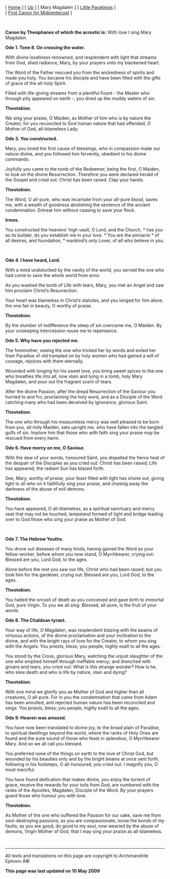 \[ [Home](index.md) \] \[ [Up](theophan.md) \] \[ Mary Magdalen \] \[ [Little Paraklesis](lparacan.md) \] \[ [First Canon for Midpentecost](MidPenCan1.md) \]

 

**Canon by Theophanes
of which the acrostic is:**
With love I sing Mary Magdalen.

**Ode 1. Tone 8. On crossing the water.**

With divine loveliness renowned, and resplendent with light that streams from God, shed radiance, Mary, by your prayers onto my blackened heart.

The Word of the Father rescued you from the wickedness of spirits and made you holy. You became his disciple and have been filled with the gifts of grace of the all-holy Spirit.

Filled with life-giving streams from a plentiful Fount - the Master who through pity appeared on earth -, you dried up the muddy waters of sin.

**Theotokion**.

We sing your praise, O Maiden, as Mother of him who is by nature the Creator, for you reconciled to God human nature that had offended, O Mother of God, all-blameless Lady.

**Ode 3. You constructed.**

Mary, you loved the first cause of blessings, who in compassion made our nature divine, and you followed him fervently, obedient to his divine commands.

Joyfully you came to the tomb of the Redeemer, being the first, O Maiden, to look on the divine Resurrection. Therefore you were declared herald of the Gospel and cried out: Christ has been raised. Clap your hands.

**Theotokion.**

The Word, O all-pure, who was incarnate from your all-pure blood, saves me, with a wealth of goodness abolishing the sentence of the ancient condemnation. Entreat him without ceasing to save your flock.

**Irmos.**

You constructed the heavens’ high vault, O Lord, and the Church, \* has you as its builder, do you establish me in your love. \* You are the pinnacle \* of all desires, and foundation, \* mankind’s only Lover, of all who believe in you.

 

**Ode 4. I have heard, Lord.**

With a mind undisturbed by the vanity of the world, you served the one who had come to save the whole world from error.

As you washed the tomb of Life with tears, Mary, you met an Angel and saw him proclaim Christ’s Resurrection.

Your heart was blameless in Christ’s statutes, and you longed for him alone, the one fair in beauty, O worthy of praise.

**Theotokion.**

By the slumber of indifference the sleep of sin overcame me, O Maiden. By your unsleeping intercession rouse me to repentance.

**Ode 5. Why have you rejected me.**

The foremother, seeing the one who tricked her by words and exiled her from Paradise of old trampled on by holy women who had gained a will of courage, rejoices with them eternally.

Wounded with longing for his sweet love, you bring sweet spices to the one who breathes life into all, now slain and lying in a tomb, holy Mary Magdalen, and pour out the fragrant scent of tears.

After the divine Passion, after the dread Resurrection of the Saviour you hurried to and fro, proclaiming the holy word, and as a Disciple of the Word catching many who had been deceived by ignorance, glorious Saint.

**Theotokion.**

The one who through his measureless mercy was well pleased to be born from you, all-holy Maiden, sets upright me, who have fallen into the tangled gulfs of sin. Implore him that those who with faith sing your praise may be rescued from every harm.

**Ode 6. Have mercy on me, O Saviour.**

With the dew of your words, honoured Saint, you dispelled the fierce heat of the despair of the Disciples as you cried out: Christ has been raised; Life has appeared; the radiant Sun has blazed forth.

See, Mary, worthy of praise, your feast filled with light has shone out, giving light to all who on it faithfully sing your praise, and chasing away the darkness of the abuse of evil demons.

**Theotokion.**

You have appeared, O all-blameless, as a spiritual sanctuary and mercy seat that may not be touched, lampstand formed of light and bridge leading over to God those who sing your praise as Mother of God.

 

**Ode 7. The Hebrew Youths.**

You drove out diseases of many kinds, having gained the Word as your fellow-worker, before whom you now stand, O Myrrhbearer, crying out: Blessed are you, Lord God, to the ages.

Alone before the rest you saw our life, Christ who had been raised; but you took him for the gardener, crying out: Blessed are you, Lord God, to the ages.

**Theotokion.**

You halted the onrush of death as you conceived and gave birth to immortal God, pure Virgin. To you we all sing: Blessed, all-pure, is the fruit of your womb.

**Ode 8. The Chaldean tyrant.**

Your way of life, O Magdalen, was resplendent blazing with the beams of virtuous actions, of the divine proclamation and your inclination to the divine, and with the bright rays of love for the Creator, to whom you sing with the Angels: You priests, bless; you people, highly exalt to all the ages.

You stood by the Cross, glorious Mary, watching the unjust slaughter of the one who emptied himself through ineffable mercy; and drenched with groans and tears, you cried out: What is this strange wonder? How is he, who slew death and who is life by nature, slain and dying?

**Theotokion.**

With one mind we glorify you as Mother of God and higher than all creatures, O all-pure. For in you the condemnation that came from Adam has been annulled, and rejected human nature has been reconciled and sings: You priests, bless; you people, highly exalt to all the ages.

**Ode 9. Heaven was amazed.**

You have now been translated to divine joy, to the broad plain of Paradise, to spiritual dwellings beyond the world, where the ranks of Holy Ones are found and the pure sound of those who feast in splendour, O Myrrhbearer Mary. And so we all call you blessed.

You preferred none of the things on earth to the love of Christ God, but wounded by his beauties only and by the bright beams at once sent forth, following in his footsteps, O all-honoured, you cried out: I magnify you, O most merciful.

You have found deification that makes divine, you enjoy the torrent of grace, receive the rewards for your toils from God, are numbered with the ranks of the Apostles, Magdalen, Disciple of the Word. By your prayers guard those who honour you with love.

**Theotokion.**

As Mother of the one who suffered the Passion for our sake, save me from soul-destroying passions; as you are compassionate, loose the bonds of my faults; as you are good, do good to my soul, now wearied by the abuse of demons, Virgin Mother of God, that I may sing your praise as all-blameless.

 

------------------------------------------------------------------------

All texts and translations on this page are copyright to
Archimandrite Ephrem Â©

**This page was last updated on 10 May 2009**
